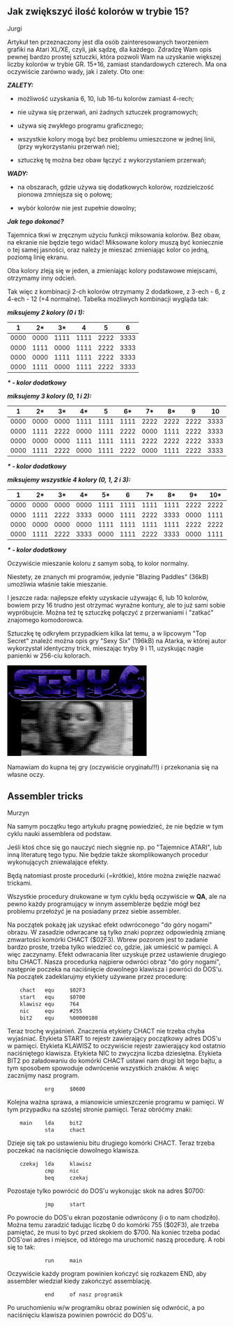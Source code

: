 #

## Jak zwiększyć ilość kolorów w trybie 15?

Jurgi


Artykuł ten przeznaczony jest dla osób zainteresowanych tworzeniem grafiki na Atari XL/XE, czyli, jak sądzę, dla każdego. Zdradzę Wam opis pewnej bardzo prostej sztuczki, która pozwoli Wam na uzyskanie większej liczby kolorów w trybie GR. 15+16, zamiast standardowych czterech. Ma ona oczywiście zarówno wady, jak i zalety. Oto one:

___ZALETY:___

- możliwość uzyskania 6, 10, lub 16-tu kolorów zamiast 4-rech;

- nie używa się przerwań, ani żadnych sztuczek programowych;

- używa się zwykłego programu graficznego;

- wszystkie kolory mogą być bez problemu umieszczone w jednej linii, (przy wykorzystaniu przerwań nie);

- sztuczkę tę można bez obaw łączyć z wykorzystaniem przerwań;

	
___WADY:___

- na obszarach, gdzie używa się dodatkowych kolorów, rozdzielczość pionowa zmniejsza się o połowę;

- wybór kolorów nie jest zupełnie dowolny;

___Jak tego dokonać?___

Tajemnica tkwi w zręcznym użyciu funkcji miksowania kolorów. 
Bez obaw, na ekranie nie będzie tego widać! 
Miksowane kolory muszą być koniecznie o tej samej jasności, oraz należy je mieszać zmieniając kolor co jedną, poziomą linię ekranu. 

Oba kolory zleją się w jeden, a zmieniając kolory podstawowe miejscami, otrzymamy inny odcień. 

Tak więc z kombinacji 2-ch kolorów otrzymamy 2 dodatkowe, z 3-ech - 6, z 4-ech - 12 (+4 normalne). Tabelka możliwych kombinacji wygląda tak:

___miksujemy 2 kolory (0 i 1):___

|1   |2*  |3*  |4   |5   |6   |                                
|----|----|----|----|----|----|
|0000|0000|1111|1111|2222|3333|
|0000|1111|0000|1111|2222|3333|
|0000|0000|1111|1111|2222|3333|
|0000|1111|0000|1111|2222|3333|

___* - kolor dodatkowy___


___miksujemy 3 kolory (0, 1 i 2):___

|1   |2*  |3*  |4*  |5   |6*  |7*  |8*  |9   |10  |
|----|----|----|----|----|----|----|----|----|----|
|0000|0000|0000|1111|1111|1111|2222|2222|2222|3333|
|0000|1111|2222|0000|1111|2222|0000|1111|2222|3333|
|0000|0000|0000|1111|1111|1111|2222|2222|2222|3333|
|0000|1111|2222|0000|1111|2222|0000|1111|2222|3333|

___* - kolor dodatkowy___


___miksujemy wszystkie 4 kolory (0, 1, 2 i 3):___


|1   |2*  |3*  |4*  |5*  |6   |7*  |8*  |9*  |10* |11  |12* |13* |14* |15* |16  |
|----|----|----|----|----|----|----|----|----|----|----|----|----|----|----|----|
|0000|0000|0000|0000|1111|1111|1111|1111|2222|2222|2222|2222|3333|3333|3333|3333|
|0000|1111|2222|3333|0000|1111|2222|3333|0000|1111|2222|3333|0000|1111|2222|3333|
|0000|0000|0000|0000|1111|1111|1111|1111|2222|2222|2222|2222|3333|3333|3333|3333|
|0000|1111|2222|3333|0000|1111|2222|3333|0000|1111|2222|3333|0000|1111|2222|3333|

___* - kolor dodatkowy___


Oczywiście mieszanie koloru z samym sobą, to kolor normalny. 

Niestety, ze znanych mi programów, jedynie "Blazing Paddles" (36kB) umożliwia właśnie takie mieszanie. 

I jeszcze rada: najlepsze efekty uzyskacie używając 6, lub 10 kolorów, bowiem przy 16 trudno jest otrzymać wyraźne kontury, ale to już sami sobie wypróbujcie. Można też tę sztuczkę połączyć z przerwaniami i "zatkać" znajomego komodorowca.

Sztuczkę tę odkryłem przypadkiem kilka lat temu, a w lipcowym "Top Secret" znaleźć można opis gry "Sexy Six" (196kB) na Atarka, w której autor wykorzystał identyczny trick, mieszając tryby 9 i 11, uzyskując nagie panienki w 256-ciu kolorach. 

![Sexy 6](gfx/sexy6.png)

Namawiam do kupna tej gry (oczywiście oryginału!!!) i przekonania się na własne oczy.


## Assembler tricks

Murzyn


Na samym początku tego artykułu pragnę powiedzieć, że nie będzie w tym cyklu nauki assemblera od podstaw. 

Jeśli ktoś chce się go nauczyć niech sięgnie np. po "Tajemnice ATARI", lub inną literaturę tego typu. 
Nie będzie także skomplikowanych procedur wykonujących zniewalające efekty. 

Będą natomiast proste procedurki (=krótkie), które można zwięźle nazwać trickami. 

Wszystkie procedury drukowane w tym cyklu będą oczywiście w **QA**, ale na pewno każdy programujący w innym assemblerze będzie mógł bez problemu przełożyć je na posiadany przez siebie assembler.

Na początek pokażę jak uzyskać efekt odwróconego "do góry nogami" obrazu. W zasadzie odwracane są tylko znaki poprzez odpowiednią zmianę zmwartości komórki CHACT ($02F3). Wbrew pozorom jest to zadanie bardzo proste, trzeba tylko wiedzieć co, gdzie, jak umieścić w pamięci. A więc zaczynamy. Efekt odwracania liter uzyskuje przez ustawienie drugiego bitu CHACT. Nasza procedurka najpierw odwróci obraz "do góry nogami", następnie poczeka na naciśnięcie dowolnego klawisza i powróci do DOS'u. Na początek zadeklarujmy etykiety używane przez procedurę:

        chact   equ     $02F3
        start   equ     $0700
        klawisz equ     764
        nic     equ     #255
        bit2    equ     %00000100

Teraz trochę wyjaśnień. Znaczenia etykiety CHACT nie trzeba chyba wyjaśniać. Etykieta START to rejestr zawierający początkowy adres DOS'u w pamięci. Etykieta KLAWISZ to oczywiście rejestr zawierający kod ostatnio naciśniętego klawisza. Etykieta NIC to zwyczjna liczba dziesiętna. Etykieta BIT2 po załadowaniu do komórki CHACT ustawi nam drugi bit tego bajtu, a tym sposobem spowoduje odwrócenie wszystkich znaków. A więc zacznijmy nasz program.

                org     $0600

Kolejna ważna sprawa, a mianowicie umieszczenie programu w pamięci. W tym przypadku na szóstej stronie pamięci. Teraz obróćmy znaki:

        main    lda     bit2
                sta     chact

Dzieje się tak po ustawieniu bitu drugiego komórki CHACT. Teraz trzeba poczekać na naciśnięcie dowolnego klawisza.

        czekaj  lda     klawisz
                cmp     nic
                beq     czekaj

Pozostaje tylko powrócić do DOS'u wykonując skok na adres $0700:

                jmp     start

Po powrocie do DOS'u ekran pozostanie odwrócony (i o to nam chodziło). Można temu zaradzić ładując liczbę 0 do komórki 755 ($02F3), ale trzeba pamiętać, że musi to być przed skokiem do $700. Na koniec trzeba podać DOS'owi adres i miejsce, od którego ma uruchomić naszą procedurę. A robi się to tak:

                run     main

Oczywiście każdy program powinien kończyć się rozkazem END, aby assembler wiedział kiedy zakończyć assemblację.

                end     of nasz programik

Po uruchomieniu w/w programiku obraz powinien się odwrócić, a po naciśnięciu klawisza powinien powrócić do DOS'u.
